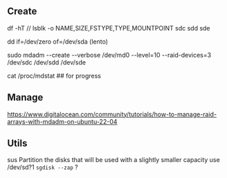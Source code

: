 ## Create
df -hT // lsblk -o NAME,SIZE,FSTYPE,TYPE,MOUNTPOINT
sdc sdd sde

dd if=/dev/zero of=/dev/sda (lento)

sudo mdadm --create --verbose /dev/md0 --level=10 --raid-devices=3 /dev/sdc /dev/sdd /dev/sde

cat /proc/mdstat ## for progress

## Manage
https://www.digitalocean.com/community/tutorials/how-to-manage-raid-arrays-with-mdadm-on-ubuntu-22-04

## Utils
sus
	Partition the disks that will be used with a slightly smaller capacity
	use /dev/sd?1
	`sgdisk --zap` ?